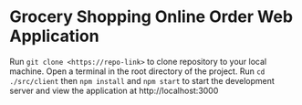 # Grocery Shopping Online Order Web Application

Run `git clone <https://repo-link>` to clone repository to your local machine.
Open a terminal in the root directory of the project.
Run `cd ./src/client` then `npm install` and `npm start` to start the development server
and view the application at http://localhost:3000